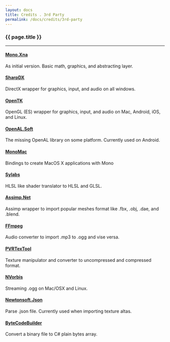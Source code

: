 ```yaml
---
layout: docs
title: Credits . 3rd Party
permalink: /docs/credits/3rd-party
---
```


### {{ page.title }}

***

#### [Mono.Xna](https://monoxna.googlecode.com/)
As initial version. Basic math, graphics, and abstracting layer.

#### [SharpDX](http://sharpdx.org/)
DirectX wrapper for graphics, input, and audio on all windows.

#### [OpenTK](http://opentk.github.io/)
OpenGL (ES) wrapper for graphics, input, and audio on Mac, Android, iOS, and Linux.

#### [OpenAL.Soft](http://kcat.strangesoft.net/openal.html)
The missing OpenAL library on some platform. Currently used on Android.

#### [MonoMac](https://github.com/mono/monomac)
Bindings to create MacOS X applications with Mono

#### [Sylabs](https://github.com/pratamabayu/Sylabs)
HLSL like shader translator to HLSL and GLSL.

#### [Assimp.Net](https://github.com/assimp/assimp/blob/master/port/AssimpNET/Readme.md)
Assimp wrapper to import popular meshes format like .fbx, .obj, .dae, and .blend.

#### [FFmpeg](https://ffmpeg.org/)
Audio converter to import .mp3 to .ogg and vise versa.

#### [PVRTexTool](https://community.imgtec.com/developers/powervr/tools/pvrtextool/)
Texture manipulator and converter to uncompressed and compressed format.

#### [NVorbis](https://www.nuget.org/packages/NVorbis/)
Streaming .ogg on Mac/OSX and Linux.

#### [Newtonsoft.Json](https://www.nuget.org/packages/Newtonsoft.Json/)
Parse .json file. Currently used when importing texture altas.

#### [ByteCodeBuilder](https://github.com/pratamabayu/ByteCodeBuilder)
Convert a binary file to C# plain bytes array.